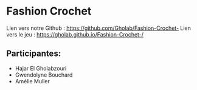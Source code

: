 # Fashion Crochet
Lien vers notre Github : https://github.com/Gholab/Fashion-Crochet-
Lien vers le jeu : https://gholab.github.io/Fashion-Crochet-/

## Participantes:
- Hajar El Gholabzouri
- Gwendolyne Bouchard
- Amélie Muller 
